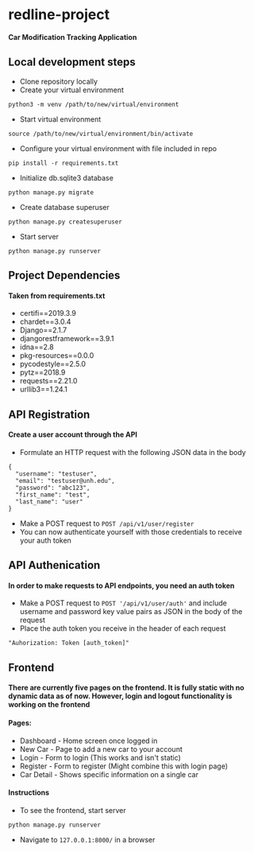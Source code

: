 # redline-project
#### Car Modification Tracking Application

## Local development steps

* Clone repository locally
* Create your virtual environment
```
python3 -m venv /path/to/new/virtual/environment
```
* Start virtual environment
```
source /path/to/new/virtual/environment/bin/activate
```
* Configure your virtual environment with file included in repo
```
pip install -r requirements.txt
```
* Initialize db.sqlite3 database
```
python manage.py migrate
```
* Create database superuser
```
python manage.py createsuperuser
```

* Start server
```
python manage.py runserver
```

## Project Dependencies
#### Taken from requirements.txt

* certifi==2019.3.9
* chardet==3.0.4
* Django==2.1.7
* djangorestframework==3.9.1
* idna==2.8
* pkg-resources==0.0.0
* pycodestyle==2.5.0
* pytz==2018.9
* requests==2.21.0
* urllib3==1.24.1

## API Registration
#### Create a user account through the API

* Formulate an HTTP request with the following JSON data in the body
```
{
  "username": "testuser",
  "email": "testuser@unh.edu",
  "password": "abc123",
  "first_name": "test",
  "last_name": "user"
}
```
* Make a POST request to `POST /api/v1/user/register`
* You can now authenticate yourself with those credentials to receive your auth token

## API Authenication
#### In order to make requests to API endpoints, you need an auth token

* Make a POST request to `POST '/api/v1/user/auth'` and include username and password key value pairs as JSON in the body of the request
* Place the auth token you receive in the header of each request
```
"Auhorization: Token [auth_token]"
```

## Frontend
#### There are currently five pages on the frontend. It is fully static with no dynamic data as of now. However, login and logout functionality is working on the frontend
#### Pages:
* Dashboard - Home screen once logged in
* New Car - Page to add a new car to your account
* Login - Form to login (This works and isn't static)
* Register - Form to register (Might combine this with login page)
* Car Detail - Shows specific information on a single car

#### Instructions
* To see the frontend, start server
```
python manage.py runserver
```
* Navigate to `127.0.0.1:8000/` in a browser
